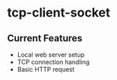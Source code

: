 # tcp-client-socket


## Current Features

- Local web server setup
- TCP connection handling
- Basic HTTP request
